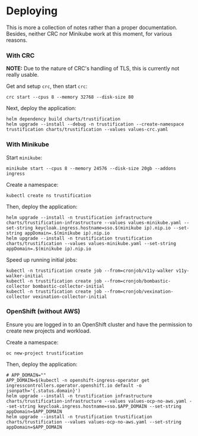 # Deploying

This is more a collection of notes rather than a proper documentation. Besides, neither CRC nor Minikube work at this
moment, for various reasons.

### With CRC

**NOTE:** Due to the nature of CRC's handling of TLS, this is currently not really usable.

Get and setup `crc`, then start `crc`:

```shell
crc start --cpus 8 --memory 32768 --disk-size 80
```

Next, deploy the application:

```shell
helm dependency build charts/trustification
helm upgrade --install --debug -n trustification --create-namespace trustification charts/trustification --values values-crc.yaml
```

### With Minikube

Start `minikube`:

```shell
minikube start --cpus 8 --memory 24576 --disk-size 20gb --addons ingress
```

Create a namespace:

```shell
kubectl create ns trustification
```

Then, deploy the application:

```shell
helm upgrade --install -n trustification infrastructure charts/trustification-infrastructure --values values-minikube.yaml --set-string keycloak.ingress.hostname=sso.$(minikube ip).nip.io --set-string appDomain=.$(minikube ip).nip.io
helm upgrade --install -n trustification trustification charts/trustification --values values-minikube.yaml --set-string appDomain=.$(minikube ip).nip.io
```

Speed up running initial jobs:

```shell
kubectl -n trustification create job --from=cronjob/v11y-walker v11y-walker-initial
kubectl -n trustification create job --from=cronjob/bombastic-collector bombastic-collector-initial
kubectl -n trustification create job --from=cronjob/vexination-collector vexination-collector-initial
```

### OpenShift (without AWS)

Ensure you are logged in to an OpenShift cluster and have the permission to create new projects and workload.

Create a namespace:

```shell
oc new-project trustification
```

Then, deploy the application:

```shell
# APP_DOMAIN=""
APP_DOMAIN=$(kubectl -n openshift-ingress-operator get ingresscontrollers.operator.openshift.io default -o jsonpath='{.status.domain}')
helm upgrade --install -n trustification infrastructure charts/trustification-infrastructure --values values-ocp-no-aws.yaml --set-string keycloak.ingress.hostname=sso.$APP_DOMAIN --set-string appDomain=$APP_DOMAIN
helm upgrade --install -n trustification trustification charts/trustification --values values-ocp-no-aws.yaml --set-string appDomain=$APP_DOMAIN
```
